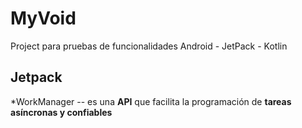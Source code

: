 # MyVoid
Project para pruebas de funcionalidades Android - JetPack - Kotlin

## Jetpack
*WorkManager    --  es una **API** que facilita la programación de **tareas asíncronas y confiables**
